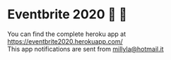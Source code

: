 # Eventbrite 2020 :tada: :palm_tree:

You can find the complete heroku app at https://eventbrite2020.herokuapp.com/ <br>
This app notifications are sent from millyla@hotmail.it
